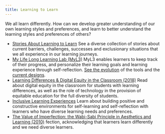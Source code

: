 ```yaml
---
title: Learning to Learn
---
```


We all learn differently. How can we develop greater understanding of our own learning styles and preferences, and learn
to better understand the learning styles and preferences of others?

* [Stories About Learning to Learn](https://stories.floeproject.org/storyBrowse.html)
See a diverse collection of stories about current barriers, challenges, successes and exclusionary situations that we all experience in our learning journeys.
* [My Life Long Learning Lab (MyL3)](https://wiki.fluidproject.org/display/fluid/%28Floe%29+Preference+Exploration+and+Self-Assessment)
MyL3 enables learners to keep track of their progress, and personalize their learning goals and learning experience through self-reflection. [See the evolution](https://docs.google.com/document/d/1oIqIgJ3H7R_sj7ybrUYq-QZj0Zs-kU3wjUa_rNrHVZM/edit) of the tools and the [current designs](https://files.inclusivedesign.ca/s/Irsq4w24gFgEGqF#pdfviewer).
* [Learning Differences &amp; Digital Equity in the Classroom (2018)](http://openresearch.ocadu.ca/id/eprint/2152/1/Treviranus_LearningDifferencesinClassroom_2018.pdf)
Read about digital equity in the classroom for students with learning differences, as well as the role of technology in the provision of equitable education for the full diversity of students.
* [Inclusive Learning Experiences](https://handbook.floeproject.org/CreatingInclusiveLearningExperiences.html)
Learn about building positive and constructive environments for self-learning and self-reflection with learners who have diverse learning needs and preferences.
* [The Value of Imperfection: the Wabi-Sabi Principle in Aesthetics and Learning (2010)](http://openresearch.ocadu.ca/id/eprint/1202/1/Treviranus_Value_2010.pdf)
fection, acknowledging that learners learn differently and we need diverse learners.
